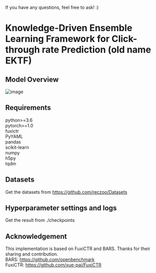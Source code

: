 If you have any questions, feel free to ask!  :)
# Knowledge-Driven Ensemble Learning Framework for Click-through rate Prediction (old name EKTF)

## Model Overview
![image](https://github.com/user-attachments/assets/0a9f4446-c874-4315-b389-8448f9e25107)


## Requirements
python>=3.6  
pytorch>=1.0  
fuxictr  
PyYAML  
pandas  
scikit-learn  
numpy  
h5py  
tqdm  

## Datasets
Get the datasets from https://github.com/reczoo/Datasets

## Hyperparameter settings and logs
Get the result from ./checkpoints

## Acknowledgement
This implementation is based on FuxiCTR and BARS. Thanks for their sharing and contribution.  
BARS: https://github.com/openbenchmark  
FuxiCTR: https://github.com/xue-pai/FuxiCTR
